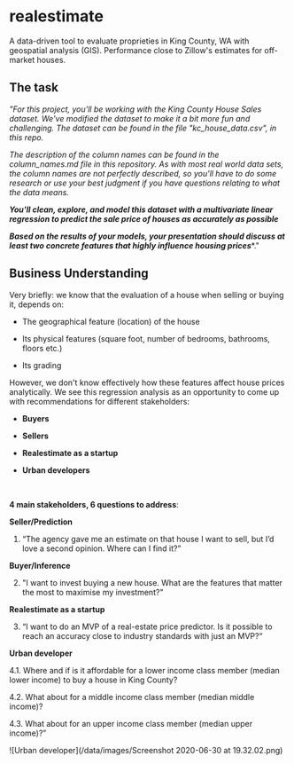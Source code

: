 # realestimate
A data-driven tool   to evaluate proprieties in King County, WA with geospatial analysis (GIS).  Performance close to Zillow's estimates for off-market houses.

## The task
*"For this project, you'll be working with the King County House Sales dataset. We've modified the dataset to make it a bit more fun and challenging. The dataset can be found in the file "kc_house_data.csv", in this repo.*

*The description of the column names can be found in the column_names.md file in this repository. As with most real world data sets, the column names are not perfectly described, so you'll have to do some research or use your best judgment if you have questions relating to what the data means.*

***You'll clean, explore, and model this dataset with a multivariate linear regression to predict the sale price of houses as accurately as possible***

 
***Based on the results of your models, your presentation should discuss at least two concrete features that highly influence housing prices****."

## Business Understanding
Very briefly: we know that the evaluation of a house when selling or buying it, depends on:

- The geographical feature (location) of the house

- Its physical features (square foot, number of bedrooms, bathrooms, floors etc.)

- Its grading

 

However, we don't know effectively how these features affect house prices analytically. We see this regression analysis as an opportunity to come up with recommendations for different stakeholders:

- **Buyers**

- **Sellers**

- **Realestimate as a startup** 

- **Urban developers**

<br/>

**4 main stakeholders, 6 questions to address**:

 

**Seller/Prediction**

1. “The agency gave me an estimate on that house I want to sell, but I’d love a second opinion. Where can I find it?”

 

**Buyer/Inference**

2. "I want to invest buying a new house. What are the features that matter the most to maximise my investment?"


**Realestimate as a startup**

3. “I want to do an MVP of a real-estate price predictor. Is it possible to reach an accuracy close to industry standards with just an MVP?“

 

**Urban developer**

4.1. Where and if is it affordable for a lower income class member (median lower income) to buy a house in King County?

4.2. What about for a middle income class member (median middle income)?

4.3. What about for an upper income class member (median upper income)?”

![Urban developer](/data/images/Screenshot 2020-06-30 at 19.32.02.png)
